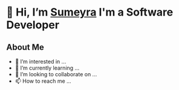  # **👋 Hi, I’m [Sumeyra](https://github.com/sumeyrakb)  I'm a Software Developer**
 ## About Me
- 👀 I’m interested in ...
- 🌱 I’m currently learning ...
- 💞️ I’m looking to collaborate on ...
- 📫 How to reach me ...

<!---
sumeyrakb/sumeyrakb is a ✨ special ✨ repository because its `README.md` (this file) appears on your GitHub profile.
You can click the Preview link to take a look at your changes.
--->
